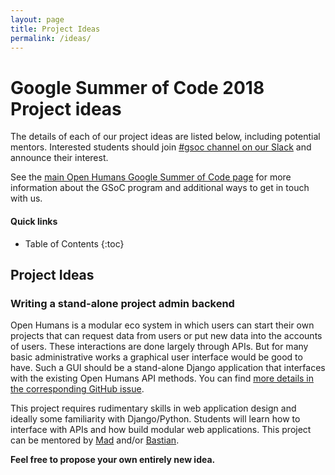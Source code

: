 ```yaml
---
layout: page
title: Project Ideas
permalink: /ideas/
---
```


# Google Summer of Code 2018 Project ideas

The details of each of our project ideas are listed below, including potential
mentors. Interested students should join [#gsoc channel on our Slack](http://slackin.openhumans.org) and announce their interest.

See the [main Open Humans Google Summer of Code page](../) for more information about the GSoC
program and additional ways to get in touch with us.


#### Quick links

* Table of Contents
{:toc}

## Project Ideas

### Writing a stand-alone project admin backend
Open Humans is a modular eco system in which users can start their own projects
that can request data from users or put new data into the accounts of users.
These interactions are done largely through APIs. But for many basic administrative
works a graphical user interface would be good to have. Such a GUI
should be a stand-alone Django application that interfaces with the existing
Open Humans API methods. You can find
[more details in the corresponding GitHub issue](https://github.com/OpenHumans/open-humans/issues/690).

This project requires rudimentary skills in web application design and ideally some familiarity with Django/Python.
Students will learn how to interface with APIs and how build modular web applications. This project can be mentored by
[Mad](https://github.com/madprime) and/or [Bastian](https://github.com/gedankenstuecke).


**Feel free to propose your own entirely new idea.**
